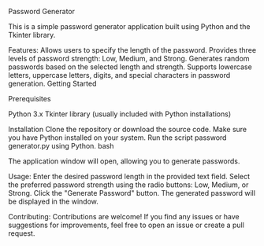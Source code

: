 Password Generator

This is a simple password generator application built using Python and the Tkinter library.

Features:
Allows users to specify the length of the password.
Provides three levels of password strength: Low, Medium, and Strong.
Generates random passwords based on the selected length and strength.
Supports lowercase letters, uppercase letters, digits, and special characters in password generation.
Getting Started

Prerequisites

Python 3.x
Tkinter library (usually included with Python installations)

Installation
Clone the repository or download the source code.
Make sure you have Python installed on your system.
Run the script password generator.py using Python.
bash

The application window will open, allowing you to generate passwords.

Usage:
Enter the desired password length in the provided text field.
Select the preferred password strength using the radio buttons: Low, Medium, or Strong.
Click the "Generate Password" button.
The generated password will be displayed in the window.

Contributing:
Contributions are welcome! If you find any issues or have suggestions for improvements, feel free to open an issue or create a pull request.
